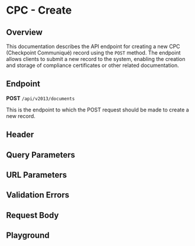 <script setup>
import "@/style.css"
import SwaggerUI from "@/swagger/view/SwaggerUI.vue"
import swaggerJson from "@/swagger/json/cpc/create.json";

const swaggerSpecs = [
  { json: swaggerJson, protected: true },
];
</script>

# CPC - Create

## Overview
This documentation describes the API endpoint for creating a new CPC (Checkpoint Communiqué) record using the `POST` method. The endpoint allows clients to submit a new record to the system, enabling the creation and storage of compliance certificates or other related documentation.


## Endpoint

**POST** `/api/v2013/documents`

This is the endpoint to which the POST request should be made to create a new record.

## Header
<!--@include: @/../components/common/header/authorization-realm.md-->

## Query Parameters
<!--@include: @/../components/common/query/schema.md-->

## URL Parameters
<!--@include: @/../components/common/url/uid.md-->

## Validation Errors
<!--@include: @/../components/common/validation-error.md-->

## Request Body
<!--@include: @/../components/cpc/request-body.md-->

## Playground

<SwaggerUI :swaggerSpecs="swaggerSpecs" />
